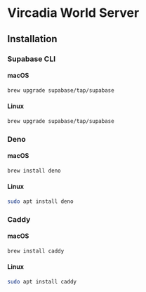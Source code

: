 # Vircadia World Server

## Installation

### Supabase CLI

#### macOS

```bash
brew upgrade supabase/tap/supabase
```

#### Linux

```bash
brew upgrade supabase/tap/supabase
```

### Deno

#### macOS

```bash
brew install deno
```

#### Linux

```bash
sudo apt install deno
```

### Caddy

#### macOS

```bash
brew install caddy
```

#### Linux

```bash
sudo apt install caddy
```
